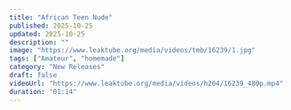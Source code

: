 ```yaml
---
title: "African Teen Nude"
published: 2025-10-25
updated: 2025-10-25
description: ""
image: "https://www.leaktube.org/media/videos/tmb/16239/1.jpg"
tags: ["Amateur", "homemade"]
category: "New Releases"
draft: false
videoUrl: "https://www.leaktube.org/media/videos/h264/16239_480p.mp4"
duration: "01:14"
---
```



